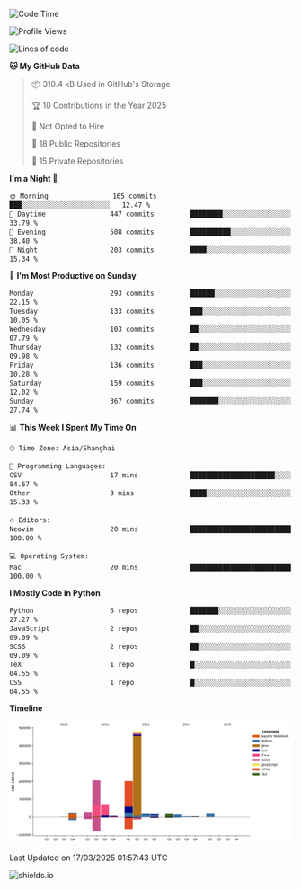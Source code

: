 <!--START_SECTION:waka-->
![Code Time](http://img.shields.io/badge/Code%20Time-433%20hrs%2020%20mins-blue)

![Profile Views](http://img.shields.io/badge/Profile%20Views-0-blue)

![Lines of code](https://img.shields.io/badge/From%20Hello%20World%20I%27ve%20Written-1.1%20million%20lines%20of%20code-blue)

**🐱 My GitHub Data** 

> 📦 310.4 kB Used in GitHub's Storage 
 > 
> 🏆 10 Contributions in the Year 2025
 > 
> 🚫 Not Opted to Hire
 > 
> 📜 18 Public Repositories 
 > 
> 🔑 15 Private Repositories 
 > 
**I'm a Night 🦉** 

```text
🌞 Morning                165 commits         ███░░░░░░░░░░░░░░░░░░░░░░   12.47 % 
🌆 Daytime                447 commits         ████████░░░░░░░░░░░░░░░░░   33.79 % 
🌃 Evening                508 commits         ██████████░░░░░░░░░░░░░░░   38.40 % 
🌙 Night                  203 commits         ████░░░░░░░░░░░░░░░░░░░░░   15.34 % 
```
📅 **I'm Most Productive on Sunday** 

```text
Monday                   293 commits         ██████░░░░░░░░░░░░░░░░░░░   22.15 % 
Tuesday                  133 commits         ███░░░░░░░░░░░░░░░░░░░░░░   10.05 % 
Wednesday                103 commits         ██░░░░░░░░░░░░░░░░░░░░░░░   07.79 % 
Thursday                 132 commits         ██░░░░░░░░░░░░░░░░░░░░░░░   09.98 % 
Friday                   136 commits         ███░░░░░░░░░░░░░░░░░░░░░░   10.28 % 
Saturday                 159 commits         ███░░░░░░░░░░░░░░░░░░░░░░   12.02 % 
Sunday                   367 commits         ███████░░░░░░░░░░░░░░░░░░   27.74 % 
```


📊 **This Week I Spent My Time On** 

```text
🕑︎ Time Zone: Asia/Shanghai

💬 Programming Languages: 
CSV                      17 mins             █████████████████████░░░░   84.67 % 
Other                    3 mins              ████░░░░░░░░░░░░░░░░░░░░░   15.33 % 

🔥 Editors: 
Neovim                   20 mins             █████████████████████████   100.00 % 

💻 Operating System: 
Mac                      20 mins             █████████████████████████   100.00 % 
```

**I Mostly Code in Python** 

```text
Python                   6 repos             ███████░░░░░░░░░░░░░░░░░░   27.27 % 
JavaScript               2 repos             ██░░░░░░░░░░░░░░░░░░░░░░░   09.09 % 
SCSS                     2 repos             ██░░░░░░░░░░░░░░░░░░░░░░░   09.09 % 
TeX                      1 repo              █░░░░░░░░░░░░░░░░░░░░░░░░   04.55 % 
CSS                      1 repo              █░░░░░░░░░░░░░░░░░░░░░░░░   04.55 % 
```



**Timeline**

![Lines of Code chart](https://raw.githubusercontent.com/kopp4/kopp4/main/assets/bar_graph.png)


 Last Updated on 17/03/2025 01:57:43 UTC
<!--END_SECTION:waka-->
![shields.io](https://img.shields.io/github/commit-activity/w/kopp4/kopp4?color=g&label=abusing%20bot&style=flat-square)
